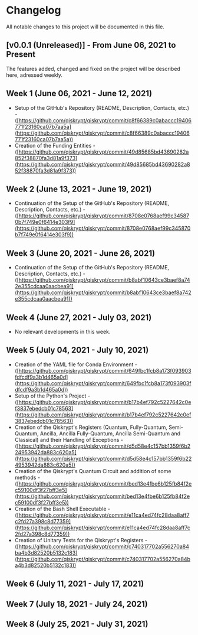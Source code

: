 # Changelog

All notable changes to this project will be documented in this file.



## [v0.0.1 (Unreleased)] - From June 06, 2021 to Present
 
The features added, changed and fixed on the project will be described here, adressed weekly.


## Week 1 (June 06, 2021 - June 12, 2021)

* Setup of the GitHub's Repository (README, Description, Contacts, etc.) - ([https://github.com/qiskrypt/qiskrypt/commit/c8f66389c0abaccc19406771f23160ca07b7aa5a](https://github.com/qiskrypt/qiskrypt/commit/c8f66389c0abaccc19406771f23160ca07b7aa5a))
* Creation of the Funding Entities - ([https://github.com/qiskrypt/qiskrypt/commit/49d85685bd43690282a852f38870fa3d81a9f373](https://github.com/qiskrypt/qiskrypt/commit/49d85685bd43690282a852f38870fa3d81a9f373))


## Week 2 (June 13, 2021 - June 19, 2021)

* Continuation of the Setup of the GitHub's Repository (README, Description, Contacts, etc.) - ([https://github.com/qiskrypt/qiskrypt/commit/8708e0768aef99c345870b7f749e0f6414e303f9](https://github.com/qiskrypt/qiskrypt/commit/8708e0768aef99c345870b7f749e0f6414e303f9))


## Week 3 (June 20, 2021 - June 26, 2021)

* Continuation of the Setup of the GitHub's Repository (README, Description, Contacts, etc.) - ([https://github.com/qiskrypt/qiskrypt/commit/b8abf10643ce3baef8a742e355cdcaa0aacbea91](https://github.com/qiskrypt/qiskrypt/commit/b8abf10643ce3baef8a742e355cdcaa0aacbea91))


## Week 4 (June 27, 2021 - July 03, 2021)

* No relevant developments in this week.


## Week 5 (July 04, 2021 - July 10, 2021)

* Creation of the YAML file for Conda Environment - ([https://github.com/qiskrypt/qiskrypt/commit/649fbc1fcb8a173f093903fdfcdf9a3b1d465a0d](https://github.com/qiskrypt/qiskrypt/commit/649fbc1fcb8a173f093903fdfcdf9a3b1d465a0d))
* Setup of the Python's Project - ([https://github.com/qiskrypt/qiskrypt/commit/b17b4ef792c5227642c0ef3837ebedcb01c78563](https://github.com/qiskrypt/qiskrypt/commit/b17b4ef792c5227642c0ef3837ebedcb01c78563))
* Creation of the Qiskrypt's Registers (Quantum, Fully-Quantum, Semi-Quantum, Ancilla, Ancilla Fully-Quantum, Ancilla Semi-Quantum and Classical) and their Handling of Exceptions - ([https://github.com/qiskrypt/qiskrypt/commit/d5d58e4c157bb1359f6b224953942da883c620a5](https://github.com/qiskrypt/qiskrypt/commit/d5d58e4c157bb1359f6b224953942da883c620a5))
* Creation of the Qiskrypt's Quantum Circuit and addition of some methods - ([https://github.com/qiskrypt/qiskrypt/commit/bed13e4fbe6b125fb84f2ec59100df3f27bff3e5](https://github.com/qiskrypt/qiskrypt/commit/bed13e4fbe6b125fb84f2ec59100df3f27bff3e5))
* Creation of the Bash Shell Executable - ([https://github.com/qiskrypt/qiskrypt/commit/e11ca4ed74fc28daa8aff7c2fd27a398c8d77359](https://github.com/qiskrypt/qiskrypt/commit/e11ca4ed74fc28daa8aff7c2fd27a398c8d77359))
* Creation of Unitary Tests for the Qiskrypt's Registers - ([https://github.com/qiskrypt/qiskrypt/commit/c740317702a556270a84ba4b3d82520b5132c183](https://github.com/qiskrypt/qiskrypt/commit/c740317702a556270a84ba4b3d82520b5132c183))


## Week 6 (July 11, 2021 - July 17, 2021)

 

## Week 7 (July 18, 2021 - July 24, 2021)



## Week 8 (July 25, 2021 - July 31, 2021)


